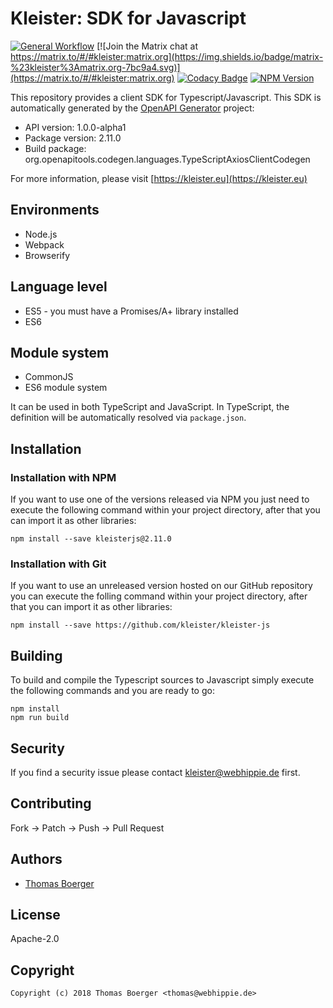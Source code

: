 # Kleister: SDK for Javascript

[![General Workflow](https://github.com/kleister/kleister-js/actions/workflows/general.yml/badge.svg)](https://github.com/kleister/kleister-js/actions/workflows/general.yml) [![Join the Matrix chat at https://matrix.to/#/#kleister:matrix.org](https://img.shields.io/badge/matrix-%23kleister%3Amatrix.org-7bc9a4.svg)](https://matrix.to/#/#kleister:matrix.org) [![Codacy Badge](https://app.codacy.com/project/badge/Grade/10cbe4009f3043f8b0a5f89216049e1b)](https://app.codacy.com/gh/kleister/kleister-js/dashboard?utm_source=gh&utm_medium=referral&utm_content=&utm_campaign=Badge_grade) [![NPM Version](https://badge.fury.io/js/kleisterjs.svg)](https://badge.fury.io/js/kleisterjs)

This repository provides a client SDK for Typescript/Javascript. This SDK is
automatically generated by the [OpenAPI Generator][generator] project:

-   API version: 1.0.0-alpha1
-   Package version: 2.11.0
-   Build package: org.openapitools.codegen.languages.TypeScriptAxiosClientCodegen

For more information, please visit [https://kleister.eu](https://kleister.eu)

## Environments

-   Node.js
-   Webpack
-   Browserify

## Language level

-   ES5 - you must have a Promises/A+ library installed
-   ES6

## Module system

-   CommonJS
-   ES6 module system

It can be used in both TypeScript and JavaScript. In TypeScript, the definition
will be automatically resolved via `package.json`.

## Installation

### Installation with NPM

If you want to use one of the versions released via NPM you just need to execute
the following command within your project directory, after that you can import
it as other libraries:

```console
npm install --save kleisterjs@2.11.0
```

### Installation with Git

If you want to use an unreleased version hosted on our GitHub repository you can
execute the folling command within your project directory, after that you can
import it as other libraries:

```console
npm install --save https://github.com/kleister/kleister-js
```

## Building

To build and compile the Typescript sources to Javascript simply execute the
following commands and you are ready to go:

```console
npm install
npm run build
```

## Security

If you find a security issue please contact
[kleister@webhippie.de](mailto:kleister@webhippie.de) first.

## Contributing

Fork -> Patch -> Push -> Pull Request

## Authors

-   [Thomas Boerger](https://github.com/tboerger)

## License

Apache-2.0

## Copyright

```console
Copyright (c) 2018 Thomas Boerger <thomas@webhippie.de>
```

[generator]: https://openapi-generator.tech
